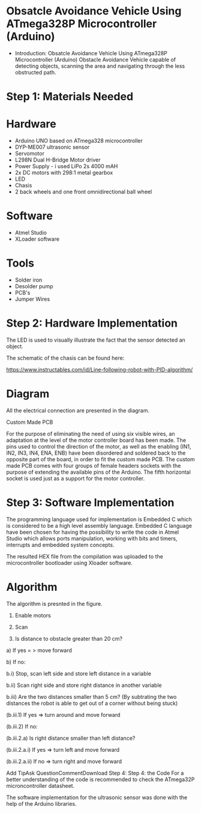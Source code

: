 # Obsatcle Avoidance Vehicle Using ATmega328P Microcontroller (Arduino)

* Introduction: Obsatcle Avoidance Vehicle Using ATmega328P Microcontroller (Arduino)
Obstacle Avoidance Vehicle capable of detecting objects, scanning the area and navigating through the less obstructed path.

# Step 1: Materials Needed

# Hardware
* Arduino UNO based on ATmega328 microcontroller
* DYP-ME007 ultrasonic sensor
* Servomotor
* L298N Dual H-Bridge Motor driver
* Power Supply - i used LiPo 2s 4000 mAH
* 2x DC motors with 298:1 metal gearbox
* LED
* Chasis
* 2 back wheels and one front omnidirectional ball wheel

# Software
* Atmel Studio
* XLoader software

# Tools
* Solder iron
* Desolder pump
* PCB's
* Jumper Wires

# Step 2: Hardware Implementation
The LED is used to visually illustrate the fact that the sensor detected an object.

The schematic of the chasis can be found here:

https://www.instructables.com/id/Line-following-robot-with-PID-algorithm/

# Diagram

All the electrical connection are presented in the diagram.

Custom Made PCB

For the purpose of eliminating the need of using six visible wires, an adaptation at the level of the motor controller board has been made. The pins used to control the direction of the motor, as well as the enabling (IN1, IN2, IN3, IN4, ENA, ENB) have been disordered and soldered back to the opposite part of the board, in order to fit the custom made PCB. The custom made PCB comes with four groups of female headers sockets with the purpose of extending the available pins of the Arduino. The fifth horizontal socket is used just as a support for the motor controller.

# Step 3: Software Implementation
The programming language used for implementation is Embedded C which is considered to be a high level assembly language. Embedded C language have been chosen for having the possibility to write the code in Atmel Studio which allows ports manipulation, working with bits and timers, interrupts and embedded system concepts.

The resulted HEX file from the compilation was uploaded to the microcontroller bootloader using Xloader software.

# Algorithm
The algorithm is presnted in the figure.

1) Enable motors

2) Scan

3) Is distance to obstacle greater than 20 cm?

a) If yes = > move forward

b) If no:

b.i) Stop, scan left side and store left distance in a variable

b.ii) Scan right side and store right distance in another variable

b.iii) Are the two distances smaller than 5 cm? (By subtrating the two distances the robot is able to get out of a corner without being stuck)

(b.iii.1) If yes => turn around and move forward

(b.iii.2) If no:

(b.iii.2.a) Is right distance smaller than left distance?

(b.iii.2.a.i) If yes => turn left and move forward

(b.iii.2.a.ii) If no => turn right and move forward

Add TipAsk QuestionCommentDownload
Step 4: Step 4: the Code
For a better understanding of the code is recommended to check the ATmega32P microncontroller datasheet.

The software implementation for the ultrasonic sensor was done with the help of the Arduino libraries.
